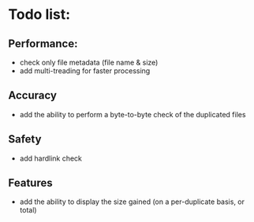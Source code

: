 # Todo list:

## Performance:
- check only file metadata (file name & size)
- add multi-treading for faster processing

## Accuracy
- add the ability to perform a byte-to-byte check of the duplicated files

## Safety
- add hardlink check

## Features
- add the ability to display the size gained (on a per-duplicate basis, or total)
